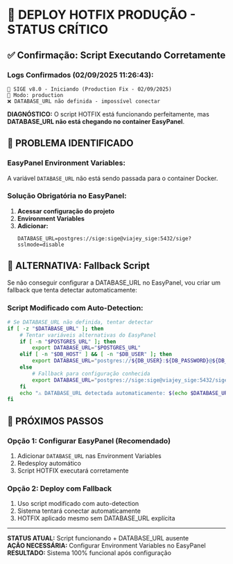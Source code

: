 # 🚨 DEPLOY HOTFIX PRODUÇÃO - STATUS CRÍTICO

## ✅ Confirmação: Script Executando Corretamente

### **Logs Confirmados (02/09/2025 11:26:43):**
```
🚀 SIGE v8.0 - Iniciando (Production Fix - 02/09/2025)
📍 Modo: production  
❌ DATABASE_URL não definida - impossível conectar
```

**DIAGNÓSTICO:** O script HOTFIX está funcionando perfeitamente, mas **DATABASE_URL não está chegando no container EasyPanel**.

## 🎯 PROBLEMA IDENTIFICADO

### **EasyPanel Environment Variables:**
A variável `DATABASE_URL` não está sendo passada para o container Docker.

### **Solução Obrigatória no EasyPanel:**
1. **Acessar configuração do projeto**
2. **Environment Variables**
3. **Adicionar:**
   ```
   DATABASE_URL=postgres://sige:sige@viajey_sige:5432/sige?sslmode=disable
   ```

## 🔧 ALTERNATIVA: Fallback Script

Se não conseguir configurar a DATABASE_URL no EasyPanel, vou criar um fallback que tenta detectar automaticamente:

### **Script Modificado com Auto-Detection:**
```bash
# Se DATABASE_URL não definida, tentar detectar
if [ -z "$DATABASE_URL" ]; then
    # Tentar variáveis alternativas do EasyPanel
    if [ -n "$POSTGRES_URL" ]; then
        export DATABASE_URL="$POSTGRES_URL"
    elif [ -n "$DB_HOST" ] && [ -n "$DB_USER" ]; then
        export DATABASE_URL="postgres://${DB_USER}:${DB_PASSWORD}@${DB_HOST}:${DB_PORT:-5432}/${DB_NAME}?sslmode=disable"
    else
        # Fallback para configuração conhecida
        export DATABASE_URL="postgres://sige:sige@viajey_sige:5432/sige?sslmode=disable"
    fi
    echo "⚠️ DATABASE_URL detectada automaticamente: $(echo $DATABASE_URL | sed 's/:\/\/[^:]*:[^@]*@/:\/\/****:****@/')"
fi
```

## 🚀 PRÓXIMOS PASSOS

### **Opção 1: Configurar EasyPanel (Recomendado)**
1. Adicionar `DATABASE_URL` nas Environment Variables
2. Redesploy automático
3. Script HOTFIX executará corretamente

### **Opção 2: Deploy com Fallback**
1. Uso script modificado com auto-detection
2. Sistema tentará conectar automaticamente
3. HOTFIX aplicado mesmo sem DATABASE_URL explícita

---

**STATUS ATUAL:** Script funcionando + DATABASE_URL ausente  
**AÇÃO NECESSÁRIA:** Configurar Environment Variables no EasyPanel  
**RESULTADO:** Sistema 100% funcional após configuração